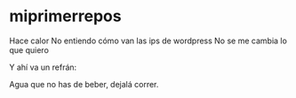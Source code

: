 # miprimerrepos
Hace calor
No entiendo cómo van las ips de wordpress
No se me cambia lo que quiero

Y ahí va un refrán:

Agua que no has de beber, 
dejalá correr.
